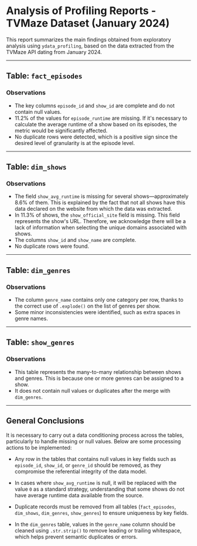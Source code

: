 # **Analysis of Profiling Reports - TVMaze Dataset (January 2024)**

This report summarizes the main findings obtained from exploratory analysis using `ydata_profiling`, based on the data extracted from the TVMaze API dating from January 2024.

---

## **Table: `fact_episodes`**

### **Observations**
- The key columns `episode_id` and `show_id` are complete and do not contain null values.  
- 11.2% of the values for `episode_runtime` are missing. If it's necessary to calculate the average runtime of a show based on its episodes, the metric would be significantly affected.  
- No duplicate rows were detected, which is a positive sign since the desired level of granularity is at the episode level.

---

## **Table: `dim_shows`**

### **Observations**
- The field `show_avg_runtime` is missing for several shows—approximately 8.6% of them. This is explained by the fact that not all shows have this data declared on the website from which the data was extracted.  
- In 11.3% of shows, the `show_official_site` field is missing. This field represents the show's URL. Therefore, we acknowledge there will be a lack of information when selecting the unique domains associated with shows.  
- The columns `show_id` and `show_name` are complete.  
- No duplicate rows were found.

---

## **Table: `dim_genres`**

### **Observations**
- The column `genre_name` contains only one category per row, thanks to the correct use of `.explode()` on the list of genres per show.  
- Some minor inconsistencies were identified, such as extra spaces in genre names.

---

## **Table: `show_genres`**

### **Observations**
- This table represents the many-to-many relationship between shows and genres. This is because one or more genres can be assigned to a show.  
- It does not contain null values or duplicates after the merge with `dim_genres`.

---

## **General Conclusions**

It is necessary to carry out a data conditioning process across the tables, particularly to handle missing or null values. Below are some processing actions to be implemented:

- Any row in the tables that contains null values in key fields such as `episode_id`, `show_id`, or `genre_id` should be removed, as they compromise the referential integrity of the data model.

- In cases where `show_avg_runtime` is null, it will be replaced with the value `0` as a standard strategy, understanding that some shows do not have average runtime data available from the source.

- Duplicate records must be removed from all tables (`fact_episodes`, `dim_shows`, `dim_genres`, `show_genres`) to ensure uniqueness by key fields.

- In the `dim_genres` table, values in the `genre_name` column should be cleaned using `.str.strip()` to remove leading or trailing whitespace, which helps prevent semantic duplicates or errors.
